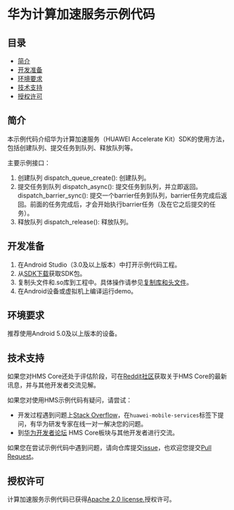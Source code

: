 # 华为计算加速服务示例代码

## 目录

 * [简介](#简介)
 * [开发准备](#开发准备)
 * [环境要求](#环境要求)
 * [技术支持](#技术支持)
 * [授权许可](#授权许可)


## 简介
本示例代码介绍华为计算加速服务（HUAWEI Accelerate Kit）SDK的使用方法，包括创建队列、提交任务到队列、释放队列等。
    
主要示例接口：
1. 创建队列
dispatch_queue_create(): 创建队列。
2. 提交任务到队列
dispatch_async(): 提交任务到队列，并立即返回。 
dispatch_barrier_sync(): 提交一个barrier任务到队列，barrier任务完成后返回。前面的任务完成后，才会开始执行barrier任务（及在它之后提交的任务）。
3. 释放队列
dispatch_release(): 释放队列。

## 开发准备
1.	在Android Studio（3.0及以上版本）中打开示例代码工程。
2.	从[SDK下载](https://developer.huawei.com/consumer/cn/doc/development/HMSCore-Library-V5/sdk-download-0000001051060752-V5)获取SDK包。
3.	复制头文件和.so库到工程中。具体操作请参见[复制库和头文件](https://developer.huawei.com/consumer/cn/doc/development/HMSCore-Guides-V5/integrating-sdk-0000001050166844-V5)。
4.	在Android设备或虚拟机上编译运行demo。

## 环境要求
推荐使用Android 5.0及以上版本的设备。

## 技术支持
如果您对HMS Core还处于评估阶段，可在[Reddit社区](https://www.reddit.com/r/HuaweiDevelopers/)获取关于HMS Core的最新讯息，并与其他开发者交流见解。

如果您对使用HMS示例代码有疑问，请尝试：
- 开发过程遇到问题上[Stack Overflow](https://stackoverflow.com/questions/tagged/huawei-mobile-services)，在`huawei-mobile-services`标签下提问，有华为研发专家在线一对一解决您的问题。
- 到[华为开发者论坛](https://developer.huawei.com/consumer/cn/forum/blockdisplay?fid=18) HMS Core板块与其他开发者进行交流。

如果您在尝试示例代码中遇到问题，请向仓库提交[issue](https://github.com/HMS-Core/hms-accelerate-demo-multithread-lib/issues)，也欢迎您提交[Pull Request](https://github.com/HMS-Core/hms-accelerate-demo-multithread-lib/pulls)。

## 授权许可
计算加速服务示例代码已获得[Apache 2.0 license.](http://www.apache.org/licenses/LICENSE-2.0)授权许可。

